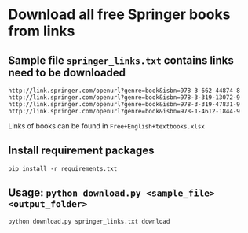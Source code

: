 # Download all free Springer books from links 

## Sample file `springer_links.txt` contains links need to be downloaded 

```
http://link.springer.com/openurl?genre=book&isbn=978-3-662-44874-8
http://link.springer.com/openurl?genre=book&isbn=978-3-319-13072-9
http://link.springer.com/openurl?genre=book&isbn=978-3-319-47831-9
http://link.springer.com/openurl?genre=book&isbn=978-1-4612-1844-9
```

Links of books can be found in `Free+English+textbooks.xlsx`

## Install requirement packages
```
pip install -r requirements.txt
```

## Usage: `python download.py <sample_file> <output_folder>`
```
python download.py springer_links.txt download
```
